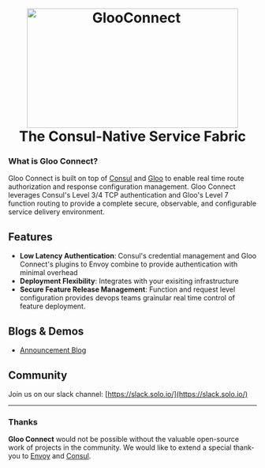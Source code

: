 <!-- <h1 align="center">
    <img src="GlooConnect.png" alt="GlooConnect" width="450" height="280">
  <br>
  The Envoy Filter for Consul Connect
</h1> -->

<h1 align="center">
    <img src="GlooConnect.png" alt="GlooConnect" width="428" height="242">
  <br>
  The Consul-Native Service Fabric
</h1>

### What is Gloo Connect?

Gloo Connect is built on top of [Consul](https://github.com/hashicorp/consul) and [Gloo](https://github.com/solo-io/gloo) to enable real time route authorization and response configuration management. Gloo Connect leverages Consul's Level 3/4 TCP authentication and Gloo's Level 7 function routing to provide a complete secure, observable, and configurable service delivery environment.
<BR>
    
## Features
* **Low Latency Authentication**: Consul's credential management and Gloo Connect's plugins to Envoy combine to provide authentication with minimal overhead
* **Deployment Flexibility**: Integrates with your exisiting infrastructure
* **Secure Feature Release Management**: Function and request level configuration provides devops teams grainular real time control of feature deployment.

Blogs & Demos
-----
* [Announcement Blog](https://medium.com/solo-io/)

Community
-----

Join us on our slack channel: [https://slack.solo.io/](https://slack.solo.io/)

---

### Thanks


**Gloo Connect** would not be possible without the valuable open-source work of projects in the community. We would like to extend a special thank-you to [Envoy](https://www.envoyproxy.io) and [Consul](https://github.com/hashicorp/consul).
